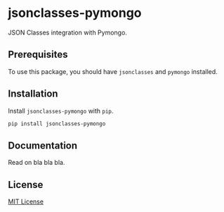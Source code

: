 # jsonclasses-pymongo
JSON Classes integration with Pymongo.

## Prerequisites

To use this package, you should have `jsonclasses` and `pymongo` installed.

## Installation

Install `jsonclasses-pymongo` with `pip`.

```sh
pip install jsonclasses-pymongo
```

## Documentation

Read on bla bla bla.

## License

[MIT License](https://github.com/fillmula/jsonclasses-pymongo/blob/master/LICENSE)
